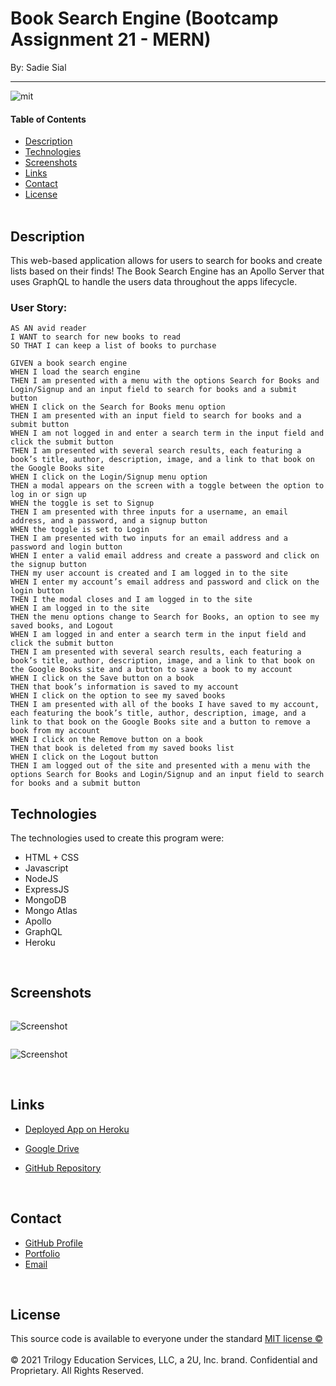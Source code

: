 # Book Search Engine (Bootcamp Assignment 21 - MERN)

By: Sadie Sial

---

![mit](https://img.shields.io/badge/license-MIT-lightblue)

#### Table of Contents

- [Description](#description)
- [Technologies](#technologies)
- [Screenshots](#screenshots)
- [Links](#links)
- [Contact](#contact)
- [License](#license)
  <br><br>

## Description <br>
This web-based application allows for users to search for books and create lists based on their finds! The Book Search Engine has an Apollo Server that uses GraphQL to handle the users data throughout the apps lifecycle.

### User Story:

```
AS AN avid reader
I WANT to search for new books to read
SO THAT I can keep a list of books to purchase
```

```
GIVEN a book search engine
WHEN I load the search engine
THEN I am presented with a menu with the options Search for Books and Login/Signup and an input field to search for books and a submit button
WHEN I click on the Search for Books menu option
THEN I am presented with an input field to search for books and a submit button
WHEN I am not logged in and enter a search term in the input field and click the submit button
THEN I am presented with several search results, each featuring a book’s title, author, description, image, and a link to that book on the Google Books site
WHEN I click on the Login/Signup menu option
THEN a modal appears on the screen with a toggle between the option to log in or sign up
WHEN the toggle is set to Signup
THEN I am presented with three inputs for a username, an email address, and a password, and a signup button
WHEN the toggle is set to Login
THEN I am presented with two inputs for an email address and a password and login button
WHEN I enter a valid email address and create a password and click on the signup button
THEN my user account is created and I am logged in to the site
WHEN I enter my account’s email address and password and click on the login button
THEN I the modal closes and I am logged in to the site
WHEN I am logged in to the site
THEN the menu options change to Search for Books, an option to see my saved books, and Logout
WHEN I am logged in and enter a search term in the input field and click the submit button
THEN I am presented with several search results, each featuring a book’s title, author, description, image, and a link to that book on the Google Books site and a button to save a book to my account
WHEN I click on the Save button on a book
THEN that book’s information is saved to my account
WHEN I click on the option to see my saved books
THEN I am presented with all of the books I have saved to my account, each featuring the book’s title, author, description, image, and a link to that book on the Google Books site and a button to remove a book from my account
WHEN I click on the Remove button on a book
THEN that book is deleted from my saved books list
WHEN I click on the Logout button
THEN I am logged out of the site and presented with a menu with the options Search for Books and Login/Signup and an input field to search for books and a submit button 
```

## Technologies

The technologies used to create this program were:

- HTML + CSS
- Javascript
- NodeJS
- ExpressJS
- MongoDB
- Mongo Atlas
- Apollo
- GraphQL
- Heroku

<br>

## Screenshots

```

```

![Screenshot](assets/images/screenshot.png)

```

```

![Screenshot](assets/images/screenshot2.png)

<br>

## Links

- [Deployed App on Heroku](https://book-search-engine-sns.herokuapp.com/)

- [Google Drive](https://drive.google.com/drive/folders/1Q73SY0TiaKR0SS1sHMcOjcV2U-SoDEEh?usp=sharing)

- [GitHub Repository](https://github.com/sadielinks/employee-tracker-sql)

<br>

## Contact

- [GitHub Profile](https://github.com/sadielinks)
- [Portfolio](https://sadielinks.github.io/professional-portfolio/)
- [Email](mailto:sadiecodes@gmail.com)

<br>

## License

This source code is available to everyone under the standard [MIT license ©](https://choosealicense.com/licenses/mit/) <br><br>
© 2021 Trilogy Education Services, LLC, a 2U, Inc. brand. Confidential and Proprietary. All Rights Reserved.
